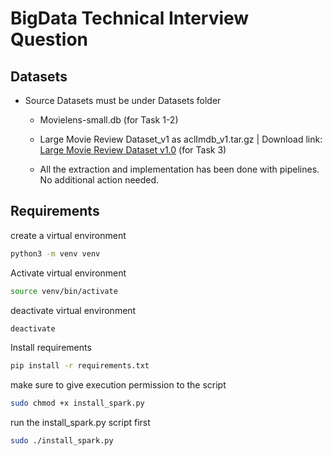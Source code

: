 # BigData Technical Interview Question

## Datasets

- Source Datasets must be under Datasets folder

  - Movielens-small.db (for Task 1-2)
  - Large Movie Review Dataset_v1 as aclImdb_v1.tar.gz | Download link: [Large Movie Review Dataset v1.0](http://ai.stanford.edu/~amaas/data/sentiment/aclImdb_v1.tar.gz) (for Task 3)

  - All the extraction and implementation has been done with pipelines. No additional action needed.

## Requirements

create a virtual environment

```bash
python3 -m venv venv
```

Activate virtual environment

```bash
source venv/bin/activate
```

deactivate virtual environment

```bash
deactivate
```

Install requirements

```bash
pip install -r requirements.txt
```

make sure to give execution permission to the script

```bash
sudo chmod +x install_spark.py
```

run the install_spark.py script first 

```bash
sudo ./install_spark.py
```


